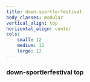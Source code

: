 ```yaml
---
title: down-sportlerfestival
body_classes: modular
vertical_align: top
horizontal_align: center
cols:
    small: 12
    medium: 12
    large: 12
---
```


### down-sportlerfestival top